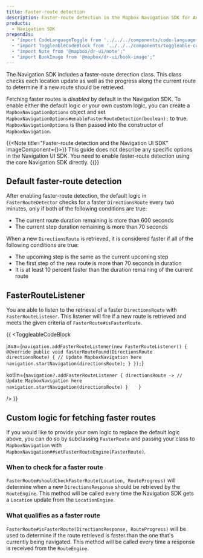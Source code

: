 ```yaml
---
title: Faster-route detection
description: Faster-route detection in the Mapbox Navigation SDK for Android. Read all about it in this official Mapbox documentation.
products:
  - Navigation SDK
prependJs:
  - "import CodeLanguageToggle from '../../../components/code-language-toggle';"
  - "import ToggleableCodeBlock from '../../../components/toggleable-code-block';"
  - "import Note from '@mapbox/dr-ui/note';"
  - "import BookImage from '@mapbox/dr-ui/book-image';"
---
```


The Navigation SDK includes a faster-route detection class. This class checks each location update as well as the progress along the current route to determine if a new route should be retrieved. 

Fetching faster routes is _disabled_ by default in the Navigation SDK. To enable either the default logic or your own custom logic, you can create a `MapboxNavigationOptions` object and set `MapboxNavigationOptions#enableFasterRouteDetection(boolean);` to true. `MapboxNavigationOptions` is then passed into the constructor of `MapboxNavigation`.

{{<Note title="Faster-route detection and the Navigation UI SDK" imageComponent={<BookImage width="60" height="60" />}>}}
This guide does not describe any specific options in the Navigation UI SDK. You need to enable faster-route detection using the core Navigation SDK directly.
{{</Note>}}

## Default faster-route detection

After enabling faster-route detection, the default logic in `FasterRouteDetector` checks for a faster `DirectionsRoute` every two minutes, only if both of the following conditions are true:

- The current route duration remaining is more than 600 seconds
- The current step duration remaining is more than 70 seconds

When a new `DirectionsRoute` is retrieved, it is considered faster if all of the following conditions are true:

- The upcoming step is the same as the current upcoming step
- The first step of the new route is more than 70 seconds in duration
- It is at least 10 percent faster than the duration remaining of the current route  

## FasterRouteListener

You are able to listen to the retrieval of a faster `DirectionsRoute` with `FasterRouteListener`. This listener will fire if a new route is retrieved and meets the given criteria of `FasterRoute#isFasterRoute`.

{{
<CodeLanguageToggle id="building-plugin" />
<ToggleableCodeBlock

java={`
navigation.addFasterRouteListener(new FasterRouteListener() {
  @Override
  public void fasterRouteFound(DirectionsRoute directionsRoute) {
    // Update MapboxNavigation here
    navigation.startNavigation(directionsRoute);
  }
});
`}

kotlin={`
navigation?.addFasterRouteListener { directionsRoute ->
// Update MapboxNavigation here
navigation.startNavigation(directionsRoute)
}    
`}

/>
}}

## Custom logic for fetching faster routes

If you would like to provide your own logic to replace the default logic above,
you can do so by subclassing `FasterRoute` and passing your class to `MapboxNavigation` with `MapboxNavigation##setFasterRouteEngine(FasterRoute)`.

### When to check for a faster route

`FasterRoute#shouldCheckFasterRoute(Location, RouteProgress)` will determine when a new `DirectionsResponse` should be retrieved by the `RouteEngine`. This method will be called every time the Navigation SDK gets a `Location` update from the `LocationEngine`.

### What qualifies as a faster route

`FasterRoute#isFasterRoute(DirectionsResponse, RouteProgress)` will be used to determine if the route retrieved is faster than the one that's currently being navigated. This method will be called every time a response is received from the `RouteEngine`.

